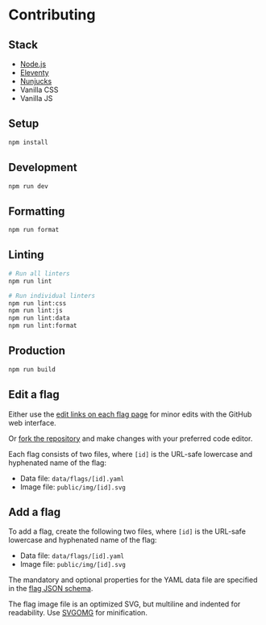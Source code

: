 # Contributing

## Stack

- [Node.js](https://nodejs.org/)
- [Eleventy](https://www.11ty.dev/)
- [Nunjucks](https://mozilla.github.io/nunjucks/)
- Vanilla CSS
- Vanilla JS

## Setup

```sh
npm install
```

## Development

```sh
npm run dev
```

## Formatting

```sh
npm run format
```

## Linting

```sh
# Run all linters
npm run lint

# Run individual linters
npm run lint:css
npm run lint:js
npm run lint:data
npm run lint:format
```

## Production

```sh
npm run build
```

## Edit a flag

Either use the [edit links on each flag page](https://flag.is/non-binary/) for minor edits with the GitHub web interface.

Or [fork the repository](https://github.com/mvsde/flag.is/fork) and make changes with your preferred code editor.

Each flag consists of two files, where `[id]` is the URL-safe lowercase and hyphenated name of the flag:

- Data file: `data/flags/[id].yaml`
- Image file: `public/img/[id].svg`

## Add a flag

To add a flag, create the following two files, where `[id]` is the URL-safe lowercase and hyphenated name of the flag:

- Data file: `data/flags/[id].yaml`
- Image file: `public/img/[id].svg`

The mandatory and optional properties for the YAML data file are specified in the [flag JSON schema](schemas/flag.yaml).

The flag image file is an optimized SVG, but multiline and indented for readability. Use [SVGOMG](https://jakearchibald.github.io/svgomg/) for minification.
